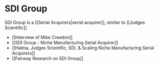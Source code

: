 # SDI Group

SDI Group is a [[Serial Acquirers|serial acquirer]], similar to [[Judges Scientific]]

- [[Interview of Mike Creedon]]
- [[SDI Group - Niche Manufacturing Serial Acquirer]]
- [[Halma, Judges Scientific, SDI, & Scaling Niche Manufacturing Serial Acquirers]]
- [[Fairway Research on SDI Group]]